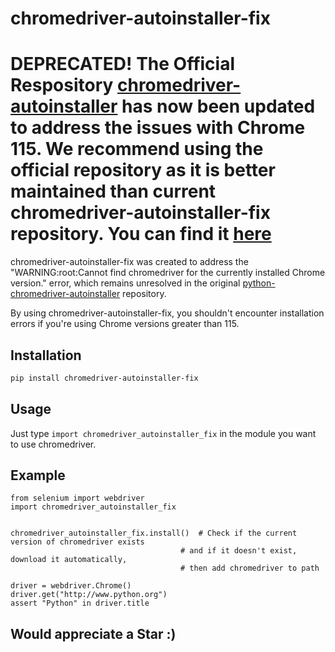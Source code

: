 # chromedriver-autoinstaller-fix

# DEPRECATED! The Official Respository [chromedriver-autoinstaller](https://github.com/yeongbin-jo/python-chromedriver-autoinstaller) has now been updated to address the issues with Chrome 115. We recommend using the official repository as it is better maintained than current chromedriver-autoinstaller-fix repository. You can find it [here](https://github.com/yeongbin-jo/python-chromedriver-autoinstaller)

chromedriver-autoinstaller-fix was created to address the "WARNING:root:Cannot find chromedriver for the currently installed Chrome version." error, which remains unresolved in the original [python-chromedriver-autoinstaller](https://github.com/yeongbin-jo/python-chromedriver-autoinstaller) repository. 

By using chromedriver-autoinstaller-fix, you shouldn't encounter installation errors if you're using Chrome versions greater than 115.

## Installation

```bash
pip install chromedriver-autoinstaller-fix
```

## Usage
Just type `import chromedriver_autoinstaller_fix` in the module you want to use chromedriver.

## Example
```
from selenium import webdriver
import chromedriver_autoinstaller_fix


chromedriver_autoinstaller_fix.install()  # Check if the current version of chromedriver exists
                                      # and if it doesn't exist, download it automatically,
                                      # then add chromedriver to path

driver = webdriver.Chrome()
driver.get("http://www.python.org")
assert "Python" in driver.title
```

## Would appreciate a Star :)
